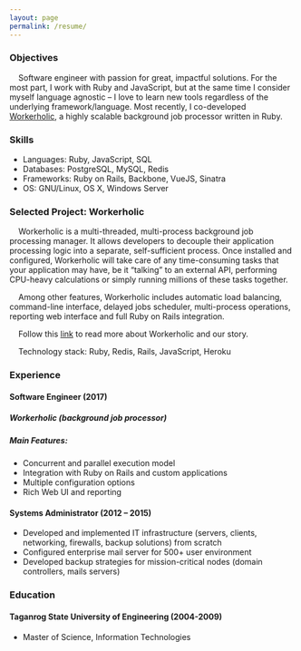 ```yaml
---
layout: page
permalink: /resume/
---
```


### Objectives

&nbsp;&nbsp;&nbsp;&nbsp;Software engineer with passion for great, impactful solutions. For the most part, I work with Ruby and JavaScript, but at the same time I consider myself language agnostic – I love to learn new tools regardless of the underlying framework/language. Most recently, I co-developed [Workerholic](https://workerholic.github.io/), a highly scalable background job processor written in Ruby.

### Skills

* Languages: Ruby, JavaScript, SQL
* Databases: PostgreSQL, MySQL, Redis
* Frameworks: Ruby on Rails, Backbone, VueJS, Sinatra
* OS: GNU/Linux, OS X, Windows Server

### Selected Project: Workerholic
&nbsp;&nbsp;&nbsp;&nbsp;Workerholic is a multi-threaded, multi-process background job processing manager. It allows developers to decouple their application processing logic into a separate, self-sufficient process. Once installed and configured, Workerholic will take care of any time-consuming tasks that your application may have, be it “talking” to an external API, performing CPU-heavy calculations or simply running millions of these tasks together.

&nbsp;&nbsp;&nbsp;&nbsp;Among other features, Workerholic includes automatic load balancing, command-line interface, delayed jobs scheduler, multi-process operations, reporting web interface and full Ruby on Rails integration.

&nbsp;&nbsp;&nbsp;&nbsp;Follow this [link](https://workerholic.github.io/) to read more about Workerholic and our story.

&nbsp;&nbsp;&nbsp;&nbsp;Technology stack: Ruby, Redis, Rails, JavaScript, Heroku

### Experience
#### Software Engineer (2017)
##### Workerholic (background job processor)
##### Main Features:
* Concurrent and parallel execution model
* Integration with Ruby on Rails and custom applications
* Multiple configuration options
* Rich Web UI and reporting

#### Systems Administrator (2012 – 2015)
* Developed and implemented IT infrastructure (servers, clients, networking, firewalls, backup solutions) from scratch
* Configured enterprise mail server for 500+ user environment
* Developed backup strategies for mission-critical nodes (domain controllers, mails servers)

### Education
#### Taganrog State University of Engineering (2004-2009)
* Master of Science, Information Technologies

